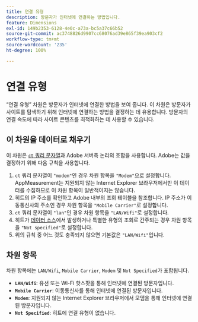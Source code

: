 ```yaml
---
title: 연결 유형
description: 방문자가 인터넷에 연결하는 방법입니다.
feature: Dimensions
exl-id: 149b2353-6128-4e0c-a73a-bc5a37c66b52
source-git-commit: ac3748826d9907cc68076ad39e865f39ea903cf2
workflow-type: tm+mt
source-wordcount: '235'
ht-degree: 100%

---
```


# 연결 유형

“연결 유형” 차원은 방문자가 인터넷에 연결한 방법을 보여 줍니다. 이 차원은 방문자가 사이트를 탐색하기 위해 인터넷에 연결하는 방법을 결정하는 데 유용합니다. 방문자의 연결 속도에 따라 사이트 콘텐츠를 최적화하는 데 사용할 수 있습니다.

## 이 차원을 데이터로 채우기

이 차원은 [`ct` 쿼리 문자열](/help/implement/validate/query-parameters.md)과 Adobe 서버측 논리의 조합을 사용합니다. Adobe는 값을 결정하기 위해 다음 규칙을 사용합니다.

1. `ct` 쿼리 문자열이 `"modem"`인 경우 차원 항목을 `"Modem"`으로 설정합니다. AppMeasurement는 지원되지 않는 Internet Explorer 브라우저에서만 이 데이터를 수집하므로 이 차원 항목이 일반적이지는 않습니다.
1. 히트의 IP 주소를 확인하고 Adobe 내부의 조회 테이블을 참조합니다. IP 주소가 이동통신사의 주소인 경우 차원 항목을 `"Mobile Carrier"`로 설정합니다.
1. `ct` 쿼리 문자열이 `"lan"`인 경우 차원 항목을 `"LAN/Wifi"`로 설정합니다.
1. 히트가 [데이터 소스](/help/import/data-sources/overview.md)에서 발생하거나 특별한 유형의 조회로 간주되는 경우 차원 항목을 `"Not specified"`로 설정합니다.
1. 위의 규칙 중 어느 것도 충족되지 않으면 기본값은 `"LAN/Wifi"`입니다.

## 차원 항목

차원 항목에는 `LAN/Wifi`, `Mobile Carrier`, `Modem` 및 `Not Specified`가 포함됩니다.

* **`LAN/Wifi`**: 유선 또는 Wi-Fi 핫스팟을 통해 인터넷에 연결된 방문자입니다.
* **`Mobile Carrier`**: 이동통신사를 통해 인터넷에 연결된 방문자입니다.
* **`Modem`**: 지원되지 않는 Internet Explorer 브라우저에서 모뎀을 통해 인터넷에 연결된 방문자입니다.
* **`Not Specified`**: 히트에 연결 유형이 없습니다.
